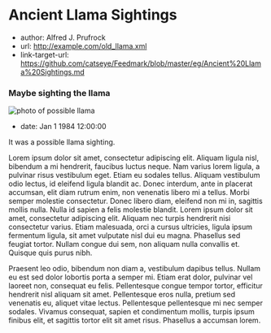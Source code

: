 # Ancient Llama Sightings

*   author: Alfred J. Prufrock
*   url: http://example.com/old_llama.xml
*   link-target-url: https://github.com/catseye/Feedmark/blob/master/eg/Ancient%20Llama%20Sightings.md

### Maybe sighting the llama

![photo of possible llama](https://static.catseye.tc/images/screenshots/Kolakoski_Kurve.jpg)

*   date: Jan 1 1984 12:00:00

It was a possible llama sighting.

Lorem ipsum dolor sit amet, consectetur adipiscing elit. Aliquam ligula nisl, bibendum a mi hendrerit, faucibus luctus neque. Nam varius lorem ligula, a pulvinar risus vestibulum eget. Etiam eu sodales tellus. Aliquam vestibulum odio lectus, id eleifend ligula blandit ac. Donec interdum, ante in placerat accumsan, elit diam rutrum enim, non venenatis libero mi a tellus. Morbi semper molestie consectetur. Donec libero diam, eleifend non mi in, sagittis mollis nulla. Nulla id sapien a felis molestie blandit. Lorem ipsum dolor sit amet, consectetur adipiscing elit. Aliquam nec turpis hendrerit nisi consectetur varius. Etiam malesuada, orci a cursus ultricies, ligula ipsum fermentum ligula, sit amet vulputate nisl dui eu magna. Phasellus sed feugiat tortor. Nullam congue dui sem, non aliquam nulla convallis et. Quisque quis purus nibh.

Praesent leo odio, bibendum non diam a, vestibulum dapibus tellus. Nullam eu est sed dolor lobortis porta a semper mi. Etiam erat dolor, pulvinar vel laoreet non, consequat eu felis. Pellentesque congue tempor tortor, efficitur hendrerit nisl aliquam sit amet. Pellentesque eros nulla, pretium sed venenatis eu, aliquet vitae lectus. Pellentesque pellentesque mi nec semper sodales. Vivamus consequat, sapien et condimentum mollis, turpis ipsum finibus elit, et sagittis tortor elit sit amet risus. Phasellus a accumsan lorem.
